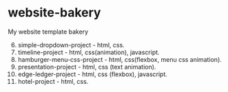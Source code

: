 # website-bakery
My website template bakery

6. simple-dropdown-project - html, css.
5. timeline-project - html, css(animation), javascript.
4. hamburger-menu-css-project - html, css(flexbox, menu css animation).
3. presentation-project - html, css (text animation).
2. edge-ledger-project - html, css (flexbox), javascript.
1. hotel-project - html, css.
